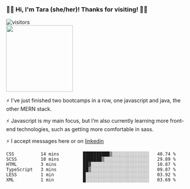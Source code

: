 ### 👋🏾 Hi, I'm Tara (she/her)! Thanks for visiting! 👋🏾
![visitors](https://visitor-badge.glitch.me/badge?page_id=qualmless)
<BR>
<img height="180em" src="https://github-readme-stats.vercel.app/api?username=qualmless&show_icons=true&hide_border=true&&count_private=true&include_all_commits=true" />

⚡️ I've just finished two bootcamps in a row, one javascript and java, the other MERN stack. 

⚡️ Javascript is my main focus, but I’m also currently learning more front-end technologies, such as getting more comfortable in sass. 

⚡️ I accept messages here or on <a href="https://www.linkedin.com/in/tarajdunmore/">linkedin</a>

<!--START_SECTION:waka-->

```text
CSS          14 mins         ██████████▒░░░░░░░░░░░░░░   40.74 %
SCSS         10 mins         ███████▒░░░░░░░░░░░░░░░░░   29.89 %
HTML         3 mins          ██▓░░░░░░░░░░░░░░░░░░░░░░   10.87 %
TypeScript   3 mins          ██▒░░░░░░░░░░░░░░░░░░░░░░   09.87 %
LESS         1 min           █░░░░░░░░░░░░░░░░░░░░░░░░   03.92 %
XML          1 min           █░░░░░░░░░░░░░░░░░░░░░░░░   03.69 %
```

<!--END_SECTION:waka-->

<!--
**qualmless/qualmless** is a ✨ _special_ ✨ repository because its `README.md` (this file) appears on your GitHub profile.

Here are some ideas to get you started:
- 🔭 I’m currently working on ...
- 👯 I’m looking to collaborate on ...
- 🤔 I’m looking for help with ...
- 💬 Ask me about ...
- 📫 How to reach me: ...
- ⚡ Fun fact: ...
-->
